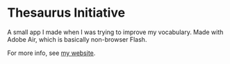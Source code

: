 # Thesaurus Initiative

A small app I made when I was trying to improve my vocabulary. Made with Adobe Air, which is basically non-browser Flash.

For more info, see [my website](https://auroratide.com/portfolio/thesaurus-initiative).
